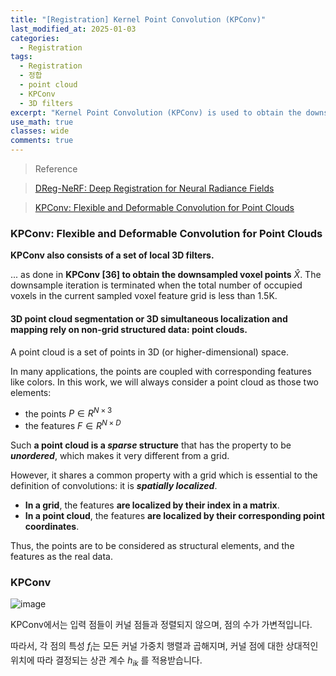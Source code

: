 ```yaml
---
title: "[Registration] Kernel Point Convolution (KPConv)"
last_modified_at: 2025-01-03
categories:
  - Registration
tags:
  - Registration
  - 정합
  - point cloud 
  - KPConv
  - 3D filters
excerpt: "Kernel Point Convolution (KPConv) is used to obtain the downsampled voxel points"
use_math: true
classes: wide
comments: true
---
```


> Reference

> [DReg-NeRF: Deep Registration for Neural Radiance Fields](https://openaccess.thecvf.com/content/ICCV2023/papers/Chen_DReg-NeRF_Deep_Registration_for_Neural_Radiance_Fields_ICCV_2023_paper.pdf)

> [KPConv: Flexible and Deformable Convolution for Point Clouds](https://openaccess.thecvf.com/content_ICCV_2019/papers/Thomas_KPConv_Flexible_and_Deformable_Convolution_for_Point_Clouds_ICCV_2019_paper.pdf)

### KPConv: Flexible and Deformable Convolution for Point Clouds

**KPConv also consists of a set of local 3D filters.**

... as done in **KPConv [36] to obtain the downsampled voxel points** $\hat{X}$. The downsample iteration is terminated when the total number of occupied voxels in the current sampled voxel feature grid is less than 1.5K.

#### 3D point cloud segmentation or 3D simultaneous localization and mapping rely on non-grid structured data: point clouds.

A point cloud is a set of points in 3D (or higher-dimensional) space.

In many applications, the points are coupled with corresponding features like colors. In this work, we will always consider a point cloud as those two elements: 

- the points $P \in R^{N \times 3}$ 
- the features $F \in R^{N \times D}$

Such **a point cloud is a _sparse_ structure** that has the property to be **_unordered_**, which makes it very different from a grid.

However, it shares a common property with a grid which is essential to the definition of convolutions: it is **_spatially localized_**.

- **In a grid**, the features **are localized by their index in a matrix**.
- **In a point cloud**, the features **are localized by their corresponding point coordinates**.

Thus, the points are to be considered as structural elements, and the features as the real data.

### KPConv

![image](https://github.com/user-attachments/assets/c8c369e8-1347-40c4-ae68-9936c7387c0c)

KPConv에서는 입력 점들이 커널 점들과 정렬되지 않으며, 점의 수가 가변적입니다. 

따라서, 각 점의 특성 $f_i$는 모든 커널 가중치 행렬과 곱해지며, 커널 점에 대한 상대적인 위치에 따라 결정되는 상관 계수 $h_{ik}$ 를 적용받습니다.
